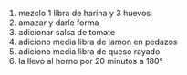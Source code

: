 1. mezclo 1 libra de harina y 3 huevos 
2. amazar y darle forma
3. adicionar salsa de tomate
4. adiciono  media libra de jamon en pedazos
5. adiciono media libra de queso rayado
6. la llevo al horno por 20 minutos a 180°
